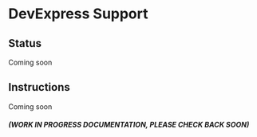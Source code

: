 ﻿# DevExpress Support

## Status

Coming soon

## Instructions

Coming soon

#### *(WORK IN PROGRESS DOCUMENTATION, PLEASE CHECK BACK SOON)*

